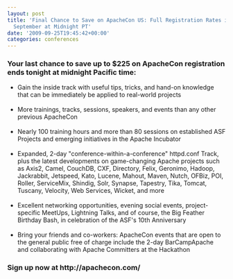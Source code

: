 ```yaml
---
layout: post
title: 'Final Chance to Save on ApacheCon US: Full Registration Rates in Effect 25
  September at Midnight PT'
date: '2009-09-25T19:45:42+00:00'
categories: conferences
---
```

<h3>Your last chance to save up to $225 on ApacheCon registration ends tonight at midnight Pacific time:</h3><ul><li>Gain the inside track with useful tips, tricks, and hand-on knowledge that can be immediately be applied to real-world projects<br /><br /></li><li>More trainings, tracks, sessions, speakers, and events than any other previous ApacheCon<br /><br /></li><li>Nearly 100 training hours and more than 80 sessions on established ASF Projects and emerging initiatives in the Apache Incubator<br /><br /></li><li>Expanded, 2-day &quot;conference-within-a-conference&quot; httpd.conf Track, plus the latest developments on game-changing Apache projects such as Axis2, Camel, CouchDB, CXF, Directory, Felix, Geronimo, Hadoop, Jackrabbit, Jetspeed, Kato, Lucene, Mahout, Maven, Nutch, OFBiz, POI, Roller, ServiceMix, Shindig, Solr, Synapse, Tapestry, Tika, Tomcat, Tuscany, Velocity, Web Services, Wicket, and more<br /><br /></li><li>Excellent networking opportunities, evening social events, project-specific MeetUps, Lightning Talks, and of course, the Big Feather Birthday Bash, in celebration of the ASF's 10th Anniversary<br /><br /></li><li>Bring your friends and co-workers: ApacheCon events that are
open to the general public free of charge include the 2-day
BarCampApache and collaborating with Apache Committers at the Hackathon</li></ul><h3>Sign up now at http://apachecon.com/</h3><p>&nbsp;</p>
